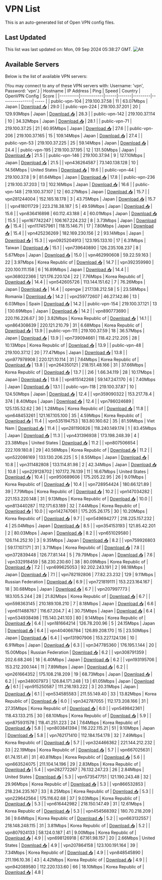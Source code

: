 # VPN List

This is an auto-generated list of Open VPN config files.

## Last Updated

This list was last updated on: Mon, 09 Sep 2024 05:38:27 GMT.
![Alt](https://repobeats.axiom.co/api/embed/186b98318ef1479477931607c1ad7d823f12451f.svg "Repobeats analytics image")

## Available Servers

Below is the list of available VPN servers:

(You may connect to any of these VPN servers with: Username: 'vpn', Password: 'vpn'.)
| Hostname | IP Address | Ping | Speed | Country | OpenVPN Config | Score |
|----------|------------|------|-------|---------|----------------| ----- |
| public-vpn-104 | 219.100.37.58 | 11 | 63.07Mbps | Japan | [Download 📥](./configs/server_0_JP.ovpn) | 29.0 |
| public-vpn-224 | 219.100.37.201 | 20 | 129.93Mbps | Japan | [Download 📥](./configs/server_1_JP.ovpn) | 28.3 |
| public-vpn-142 | 219.100.37.114 | 10 | 34.32Mbps | Japan | [Download 📥](./configs/server_2_JP.ovpn) | 28.1 |
| public-vpn-71 | 219.100.37.25 | 21 | 60.95Mbps | Japan | [Download 📥](./configs/server_3_JP.ovpn) | 27.6 |
| public-vpn-206 | 219.100.37.165 | 15 | 109.14Mbps | Japan | [Download 📥](./configs/server_4_JP.ovpn) | 27.4 |
| public-vpn-53 | 219.100.37.225 | 25 | 59.14Mbps | Japan | [Download 📥](./configs/server_5_JP.ovpn) | 24.4 |
| public-vpn-195 | 219.100.37.195 | 12 | 131.50Mbps | Japan | [Download 📥](./configs/server_6_JP.ovpn) | 21.5 |
| public-vpn-146 | 219.100.37.94 | 9 | 127.10Mbps | Japan | [Download 📥](./configs/server_7_JP.ovpn) | 21.5 |
| vpn436264587 | 73.140.138.128 | 10 | 14.56Mbps | United States | [Download 📥](./configs/server_8_US.ovpn) | 19.6 |
| public-vpn-44 | 219.100.37.8 | 9 | 81.64Mbps | Japan | [Download 📥](./configs/server_9_JP.ovpn) | 17.8 |
| public-vpn-236 | 219.100.37.203 | 13 | 102.16Mbps | Japan | [Download 📥](./configs/server_10_JP.ovpn) | 16.6 |
| public-vpn-148 | 219.100.37.107 | 12 | 60.27Mbps | Japan | [Download 📥](./configs/server_11_JP.ovpn) | 15.7 |
| vpn281244004 | 152.165.18.178 | 3 | 43.75Mbps | Japan | [Download 📥](./configs/server_12_JP.ovpn) | 15.7 |
| vpn418011729 | 223.218.38.187 | 5 | 49.59Mbps | Japan | [Download 📥](./configs/server_13_JP.ovpn) | 15.6 |
| vpn836416898 | 60.112.43.188 | 4 | 60.01Mbps | Japan | [Download 📥](./configs/server_14_JP.ovpn) | 15.5 |
| vpn167742247 | 106.167.224.232 | 8 | 3.73Mbps | Japan | [Download 📥](./configs/server_15_JP.ovpn) | 15.4 |
| vpn117457961 | 118.15.146.71 | 17 | 7.80Mbps | Japan | [Download 📥](./configs/server_16_JP.ovpn) | 15.4 |
| vpn425236269 | 182.169.230.156 | 2 | 93.14Mbps | Japan | [Download 📥](./configs/server_17_JP.ovpn) | 15.3 |
| vpn0925204913 | 123.195.133.10 | 17 | 6.31Mbps | Taiwan | [Download 📥](./configs/server_18_TW.ovpn) | 15.1 |
| vpn739640890 | 126.235.108.237 | 8 | 5.67Mbps | Japan | [Download 📥](./configs/server_19_JP.ovpn) | 15.0 |
| vpn462990608 | 59.22.59.163 | 22 | 3.97Mbps | Korea Republic of | [Download 📥](./configs/server_20_KR.ovpn) | 14.7 |
| vpn392359980 | 220.100.111.158 | 6 | 16.89Mbps | Japan | [Download 📥](./configs/server_21_JP.ovpn) | 14.4 |
| vpn368022366 | 121.176.220.124 | 22 | 7.76Mbps | Korea Republic of | [Download 📥](./configs/server_22_KR.ovpn) | 14.4 |
| vpn542605726 | 113.144.151.62 | 7 | 76.26Mbps | Japan | [Download 📥](./configs/server_23_JP.ovpn) | 14.4 |
| opengw | 217.138.212.58 | 5 | 23.58Mbps | Romania | [Download 📥](./configs/server_24_RO.ovpn) | 14.2 |
| vpn259772607 | 46.27.142.86 | 13 | 6.03Mbps | Spain | [Download 📥](./configs/server_25_ES.ovpn) | 14.2 |
| public-vpn-154 | 219.100.37.121 | 13 | 130.69Mbps | Japan | [Download 📥](./configs/server_26_JP.ovpn) | 14.2 |
| vpn890773690 | 220.116.226.67 | 30 | 3.82Mbps | Korea Republic of | [Download 📥](./configs/server_27_KR.ovpn) | 14.1 |
| vpn864308639 | 220.121.210.79 | 31 | 6.68Mbps | Korea Republic of | [Download 📥](./configs/server_28_KR.ovpn) | 13.9 |
| public-vpn-111 | 219.100.37.59 | 18 | 36.57Mbps | Japan | [Download 📥](./configs/server_29_JP.ovpn) | 13.9 |
| vpn739094661 | 118.42.212.205 | 28 | 10.13Mbps | Korea Republic of | [Download 📥](./configs/server_30_KR.ovpn) | 13.9 |
| public-vpn-48 | 219.100.37.12 | 20 | 77.47Mbps | Japan | [Download 📥](./configs/server_31_JP.ovpn) | 13.8 |
| vpn977978908 | 220.121.10.114 | 31 | 7.64Mbps | Korea Republic of | [Download 📥](./configs/server_32_KR.ovpn) | 13.8 |
| vpn264350121 | 218.151.48.166 | 31 | 37.66Mbps | Korea Republic of | [Download 📥](./configs/server_33_KR.ovpn) | 13.7 |
| 2i6 | 1.66.34.119 | 28 | 10.17Mbps | Japan | [Download 📥](./configs/server_34_JP.ovpn) | 13.6 |
| vpn815142268 | 59.147.247.170 | 6 | 7.40Mbps | Japan | [Download 📥](./configs/server_35_JP.ovpn) | 13.1 |
| public-vpn-118 | 219.100.37.87 | 10 | 124.50Mbps | Japan | [Download 📥](./configs/server_36_JP.ovpn) | 12.4 |
| vpn359090322 | 153.217.78.4 | 374 | 8.40Mbps | Japan | [Download 📥](./configs/server_37_JP.ovpn) | 12.4 |
| vpn786024689 | 125.135.52.62 | 36 | 1.28Mbps | Korea Republic of | [Download 📥](./configs/server_38_KR.ovpn) | 11.8 |
| vpn648453261 | 121.167.105.100 | 35 | 4.59Mbps | Korea Republic of | [Download 📥](./configs/server_39_KR.ovpn) | 11.4 |
| vpn535194753 | 183.80.160.62 | 35 | 81.59Mbps | Viet Nam | [Download 📥](./configs/server_40_VN.ovpn) | 11.4 |
| vpn281190826 | 118.240.149.174 | 1 | 83.45Mbps | Japan | [Download 📥](./configs/server_41_JP.ovpn) | 11.3 |
| vpn431396938 | 173.198.248.39 | 4 | 23.38Mbps | United States | [Download 📥](./configs/server_42_US.ovpn) | 11.2 |
| vpn807506654 | 222.109.180.8 | 29 | 40.56Mbps | Korea Republic of | [Download 📥](./configs/server_43_KR.ovpn) | 11.2 |
| vpn522086169 | 133.130.206.225 | 5 | 8.55Mbps | Japan | [Download 📥](./configs/server_44_JP.ovpn) | 10.8 |
| vpn311482808 | 133.114.81.98 | 2 | 42.34Mbps | Japan | [Download 📥](./configs/server_45_JP.ovpn) | 10.8 |
| vpn229128702 | 107.172.76.139 | 11 | 16.67Mbps | United States | [Download 📥](./configs/server_46_US.ovpn) | 10.4 |
| vpn950689606 | 175.205.22.95 | 26 | 9.01Mbps | Korea Republic of | [Download 📥](./configs/server_47_KR.ovpn) | 10.4 |
| vpn728954424 | 180.66.121.89 | 39 | 7.79Mbps | Korea Republic of | [Download 📥](./configs/server_48_KR.ovpn) | 10.2 |
| vpn147034282 | 221.153.220.148 | 31 | 9.13Mbps | Korea Republic of | [Download 📥](./configs/server_49_KR.ovpn) | 10.0 |
| vpn813440287 | 112.171.63.189 | 32 | 7.44Mbps | Korea Republic of | [Download 📥](./configs/server_50_KR.ovpn) | 10.0 |
| vpn142747061 | 175.205.26.175 | 30 | 10.20Mbps | Korea Republic of | [Download 📥](./configs/server_51_KR.ovpn) | 9.7 |
| vpn549694277 | 218.225.157.232 | 4 | 25.04Mbps | Japan | [Download 📥](./configs/server_52_JP.ovpn) | 8.5 |
| vpn354153193 | 121.85.42.201 | 2 | 80.03Mbps | Japan | [Download 📥](./configs/server_53_JP.ovpn) | 8.2 |
| vpn651029580 | 126.114.252.10 | 3 | 9.35Mbps | Japan | [Download 📥](./configs/server_54_JP.ovpn) | 8.2 |
| vpn759926803 | 59.17.107.171 | 31 | 3.71Mbps | Korea Republic of | [Download 📥](./configs/server_55_KR.ovpn) | 7.8 |
| vpn372839448 | 126.77.81.144 | 5 | 79.79Mbps | Japan | [Download 📥](./configs/server_56_JP.ovpn) | 7.6 |
| vpn332918459 | 58.230.230.60 | 38 | 80.09Mbps | Korea Republic of | [Download 📥](./configs/server_57_KR.ovpn) | 7.2 |
| vpn699625053 | 92.202.243.191 | 2 | 98.18Mbps | Japan | [Download 📥](./configs/server_58_JP.ovpn) | 7.1 |
| vpn782192806 | 77.82.23.232 | 129 | 9.11Mbps | Russian Federation | [Download 📥](./configs/server_59_RU.ovpn) | 6.9 |
| vpn721819111 | 153.223.164.167 | 18 | 30.68Mbps | Japan | [Download 📥](./configs/server_60_JP.ovpn) | 6.7 |
| vpn207997773 | 183.105.5.244 | 28 | 21.82Mbps | Korea Republic of | [Download 📥](./configs/server_61_KR.ovpn) | 6.7 |
| vpn598363145 | 210.189.108.210 | 7 | 8.18Mbps | Japan | [Download 📥](./configs/server_62_JP.ovpn) | 6.6 |
| vpn611488767 | 116.67.204.7 | 4 | 30.75Mbps | Japan | [Download 📥](./configs/server_63_JP.ovpn) | 6.4 |
| vpn534938498 | 115.140.241.103 | 80 | 9.14Mbps | Korea Republic of | [Download 📥](./configs/server_64_KR.ovpn) | 6.4 |
| vpn181664214 | 126.78.200.96 | 5 | 24.15Mbps | Japan | [Download 📥](./configs/server_65_JP.ovpn) | 6.4 |
| vpn404066784 | 126.89.208.170 | 15 | 23.50Mbps | Japan | [Download 📥](./configs/server_66_JP.ovpn) | 6.4 |
| vpn131907906 | 153.227.124.136 | 10 | 6.91Mbps | Japan | [Download 📥](./configs/server_67_JP.ovpn) | 6.3 |
| vpn347785360 | 176.195.1.144 | 20 | 15.00Mbps | Russian Federation | [Download 📥](./configs/server_68_RU.ovpn) | 6.2 |
| vpn308791359 | 202.6.68.246 | 18 | 6.40Mbps | Japan | [Download 📥](./configs/server_69_JP.ovpn) | 6.2 |
| vpn193195706 | 153.212.200.144 | 11 | 7.89Mbps | Japan | [Download 📥](./configs/server_70_JP.ovpn) | 6.2 |
| vpn261664352 | 175.108.218.209 | 19 | 68.73Mbps | Japan | [Download 📥](./configs/server_71_JP.ovpn) | 6.2 |
| vpn348007973 | 126.84.171.248 | 13 | 61.05Mbps | Japan | [Download 📥](./configs/server_72_JP.ovpn) | 6.1 |
| vpn915250587 | 111.216.193.222 | 3 | 20.31Mbps | Japan | [Download 📥](./configs/server_73_JP.ovpn) | 6.1 |
| vpn534585583 | 211.55.149.40 | 33 | 13.82Mbps | Korea Republic of | [Download 📥](./configs/server_74_KR.ovpn) | 6.0 |
| vpn342787055 | 112.173.208.166 | 31 | 27.35Mbps | Korea Republic of | [Download 📥](./configs/server_75_KR.ovpn) | 6.0 |
| vpn549842361 | 118.43.133.215 | 30 | 68.10Mbps | Korea Republic of | [Download 📥](./configs/server_76_KR.ovpn) | 5.9 |
| vpn875931578 | 118.41.251.223 | 24 | 7.64Mbps | Korea Republic of | [Download 📥](./configs/server_77_KR.ovpn) | 5.8 |
| vpn803841394 | 116.222.115.21 | 51 | 9.10Mbps | Japan | [Download 📥](./configs/server_78_JP.ovpn) | 5.8 |
| vpn762171410 | 112.184.154.178 | 32 | 7.49Mbps | Korea Republic of | [Download 📥](./configs/server_79_KR.ovpn) | 5.7 |
| vpn324466362 | 221.144.212.232 | 33 | 22.19Mbps | Korea Republic of | [Download 📥](./configs/server_80_KR.ovpn) | 5.7 |
| vpn667025631 | 61.74.151.41 | 31 | 40.81Mbps | Korea Republic of | [Download 📥](./configs/server_81_KR.ovpn) | 5.6 |
| vpn663524075 | 211.104.14.196 | 29 | 2.83Mbps | Korea Republic of | [Download 📥](./configs/server_82_KR.ovpn) | 5.4 |
| vpn282772267 | 76.132.247.23 | 26 | 2.84Mbps | United States | [Download 📥](./configs/server_83_US.ovpn) | 5.3 |
| vpn573547751 | 121.190.243.48 | 32 | 29.96Mbps | Korea Republic of | [Download 📥](./configs/server_84_KR.ovpn) | 5.3 |
| vpn866532853 | 218.234.235.167 | 33 | 8.25Mbps | Korea Republic of | [Download 📥](./configs/server_85_KR.ovpn) | 5.3 |
| vpn229642564 | 175.116.62.68 | 37 | 9.03Mbps | Korea Republic of | [Download 📥](./configs/server_86_KR.ovpn) | 5.3 |
| vpn616442982 | 218.150.147.49 | 31 | 12.61Mbps | Korea Republic of | [Download 📥](./configs/server_87_KR.ovpn) | 5.3 |
| vpn454568392 | 180.70.218.209 | 36 | 9.64Mbps | Korea Republic of | [Download 📥](./configs/server_88_KR.ovpn) | 5.2 |
| vpn663132557 | 218.148.248.115 | 31 | 3.81Mbps | Korea Republic of | [Download 📥](./configs/server_89_KR.ovpn) | 5.2 |
| vpn807924133 | 58.124.0.187 | 41 | 9.00Mbps | Korea Republic of | [Download 📥](./configs/server_90_KR.ovpn) | 4.9 |
| vpn698126918 | 67.161.98.157 | 20 | 2.66Mbps | United States | [Download 📥](./configs/server_91_US.ovpn) | 4.9 |
| vpn207864158 | 123.100.191.164 | 39 | 7.34Mbps | Korea Republic of | [Download 📥](./configs/server_92_KR.ovpn) | 4.9 |
| vpn848545890 | 211.196.10.36 | 43 | 4.42Mbps | Korea Republic of | [Download 📥](./configs/server_93_KR.ovpn) | 4.9 |
| vpn942089580 | 112.220.133.60 | 66 | 18.10Mbps | Korea Republic of | [Download 📥](./configs/server_94_KR.ovpn) | 4.8 |
